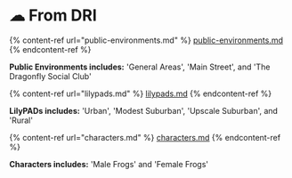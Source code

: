 # ☁ From DRI

{% content-ref url="public-environments.md" %}
[public-environments.md](public-environments.md)
{% endcontent-ref %}

**Public Environments includes:** 'General Areas', 'Main Street', and 'The Dragonfly Social Club'

{% content-ref url="lilypads.md" %}
[lilypads.md](lilypads.md)
{% endcontent-ref %}

**LilyPADs includes:** 'Urban', 'Modest Suburban', 'Upscale Suburban', and 'Rural'

{% content-ref url="characters.md" %}
[characters.md](characters.md)
{% endcontent-ref %}

**Characters includes:** 'Male Frogs' and 'Female Frogs'
